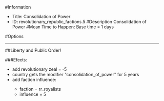 #Information
 - Title: Consolidation of Power
 - ID: revolutionary_republic_factions.5
#Description
Consolidation of Power
#Mean Time to Happen:
Base time = 1 days

#Options

___
##Liberty and Public Order!

###Efects:<ul><li>add revolutionary zeal = -5</li><li>country gets the modifier "consolidation_of_power" for 5 years</li><li>add faction influence:</li><ul><li>faction = rr_royalists</li><li>influence = 5</li></ul></ul>
